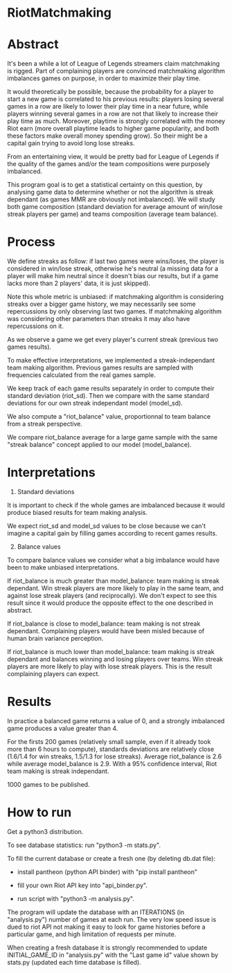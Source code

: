 # RiotMatchmaking

# Abstract

It's been a while a lot of League of Legends streamers claim matchmaking is rigged. Part of complaining players are convinced matchmaking algorithm imbalances games on purpose, in order to maximize their play time.

It would theoretically be possible, because the probability for a player to start a new game is correlated to his previous results: players losing several games in a row are likely to lower their play time in a near future, while players winning several games in a row are not that likely to increase their play time as much. Moreover, playtime is strongly correlated with the money Riot earn (more overall playtime leads to higher game popularity, and both these factors make overall money spending grow). So their might be a capital gain trying to avoid long lose streaks.

From an entertaining view, it would be pretty bad for League of Legends if the quality of the games and/or the team compositions were purposely imbalanced.

This program goal is to get a statistical certainty on this question, by analysing game data to determine whether or not the algorithm is streak dependant (as games MMR are obviously not imbalanced).
We will study both game composition (standard deviation for average amount of win/lose streak players per game) and teams composition (average team balance).

# Process

We define streaks as follow: if last two games were wins/loses, the player is considered in win/lose streak, otherwise he's neutral (a missing data for a player will make him neutral since it doesn't bias our results, but if a game lacks more than 2 players' data, it is just skipped).

Note this whole metric is unbiased: if matchmaking algorithm is considering streaks over a bigger game history, we may necessarily see some repercussions by only observing last two games. If matchmaking algorithm was considering other parameters than streaks it may also have repercussions on it. 

As we observe a game we get every player's current streak (previous two games results).

To make effective interpretations, we implemented a streak-independant team making algorithm. Previous games results are sampled with frequencies calculated from the real games sample.

We keep track of each game results separately in order to compute their standard deviation (riot_sd). Then we compare with the same standard deviations for our own streak independant model (model_sd).

We also compute a "riot_balance" value, proportionnal to team balance from a streak perspective.

We compare riot_balance average for a large game sample with the same "streak balance" concept applied to our model (model_balance).

# Interpretations

1) Standard deviations

It is important to check if the whole games are imbalanced because it would produce biased results for team making analysis.

We expect riot_sd and model_sd values to be close because we can't imagine a capital gain by filling games according to recent games results.

2) Balance values

To compare balance values we consider what a big imbalance would have been to make unbiased interpretations.

If riot_balance is much greater than model_balance: team making is streak dependant. Win streak players are more likely to play in the same team, and against lose streak players (and reciprocally).
We don't expect to see this result since it would produce the opposite effect to the one described in abstract.

If riot_balance is close to model_balance: team making is not streak dependant. Complaining players would have been misled because of human brain variance perception.

If riot_balance is much lower than model_balance: team making is streak dependant and balances winning and losing players over teams. Win streak players are more likely to play with lose streak players.
This is the result complaining players can expect.

# Results

In practice a balanced game returns a value of 0, and a strongly imbalanced game produces a value greater than 4.

For the firsts 200 games (relatively small sample, even if it already took more than 6 hours to compute), standards deviations are relatively close (1.6/1.4 for win streaks, 1.5/1.3 for lose streaks).
Average riot_balance is 2.6 while average model_balance is 2.9. With a 95% confidence interval, Riot team making is streak independant.

1000 games to be published.

# How to run

Get a python3 distribution.

To see database statistics: run "python3 -m stats.py".

To fill the current database or create a fresh one (by deleting db.dat file):

- install pantheon (python API binder) with "pip install pantheon"

- fill your own Riot API key into "api_binder.py".

- run script with "python3 -m analysis.py".

The program will update the database with an ITERATIONS (in "analysis.py") number of games at each run. The very low speed issue is dued to riot API not making it easy to look for game histories before a particular game, and high limitation of requests per minute.

When creating a fresh database it is strongly recommended to update INITIAL_GAME_ID in "analysis.py" with the "Last game id" value shown by stats.py (updated each time database is filled).





